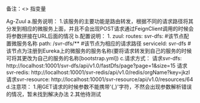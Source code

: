 备注：<> 指变量

Ag-Zuul
    a.服务说明：
        1.该服务的主要功能是路由转发，根据不同的请求路径将其分发到相应的微服务上面，并且不会出现POST请求通过FeignClient调用的时候会将参数拼接在URL后面的情况
    b.配置说明：
        1. 
            zuul:
              routes:
                svr-dfs:                 #该节点配置微服务名称
                  path: /svr-dfs/**      #该节点为相应的请求路径
                  serviceId: svr-dfs     #该节点为注册到Eureka上的微服务的服务名称(要将请求转发到自己的服务的时候可将其更改为自己的服务的名称[bootstrap.yml])
    c.请求方式：
        请求svr-dfs: http://localhost:10001/svr-dfs/api/v1.0/fastDfs/page?page=1&size=15
        请求svr-redis: http://localhost:10001/svr-redis/api/v1.0/redis/orgName?key=jkzl
        请求svr-resource: http://localhost:10001/svr-resource/api/v1.0/resources/64
    d.注意项：
        1.用GET请求的时候参数不能携带'{,}'字符，不然会出现参数解析错误的情况，暂未找到解决办法
        2.其他待测试
    
    
	        
	
	
	
	
	
	
	
	
	